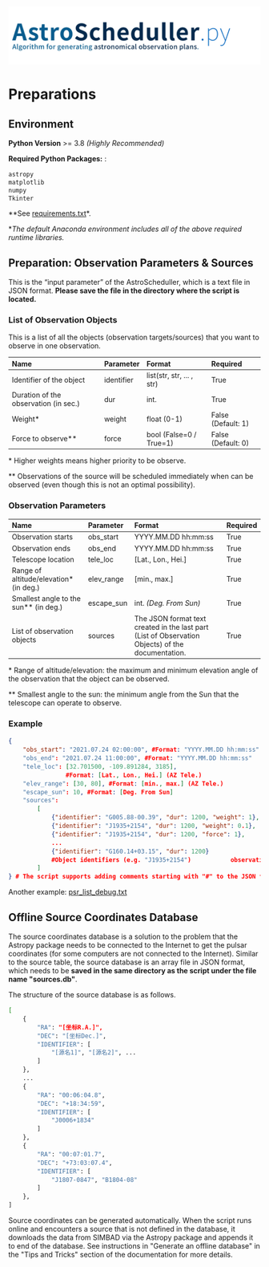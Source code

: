 ![astro_scheduller_logo](src/astro_scheduller.jpg)

# Preparations

## Environment

**Python Version** >= 3.8 *(Highly Recommended)*

**Required Python Packages:** :

```
astropy
matplotlib
numpy
Tkinter
```

**See [requirements.txt](https://github.com/xiawenke/AstroScheduller/blob/main/requirements.txt)*.

**The default Anaconda environment includes all of the above required runtime libraries.*



## Preparation: Observation Parameters & Sources

This is the “input parameter” of the AstroScheduller, which is a text file in JSON format. **Please save the file in the directory where the script is located.** 

### List of Observation Objects

This is a list of all the objects (observation targets/sources) that you want to observe in one observation.

| **Name**                              | **Parameter** | **Format**                | **Required**        |
| :------------------------------------ | :------------ | :------------------------ | :------------------ |
| Identifier of the object              | identifier    | list(str, str, ... , str) | True                |
| Duration of the observation (in sec.) | dur           | int.                      | True                |
| Weight*                               | weight        | float (0-1)               | False  (Default: 1) |
| Force to observe**                    | force         | bool (False=0 / True=1)   | False  (Default: 0) |

\* Higher weights means higher priority to be observe. 

\*\* Observations of the source will be scheduled immediately when can be observed (even though this is not an optimal possibility).

### Observation Parameters

| **Name**                               | **Parameter** | **Format**                                                   | **Required** |
| :------------------------------------- | :------------ | :----------------------------------------------------------- | :----------- |
| Observation starts                     | obs_start     | YYYY.MM.DD hh:mm:ss                                          | True         |
| Observation ends                       | obs_end       | YYYY.MM.DD hh:mm:ss                                          | True         |
| Telescope location                     | tele_loc      | [Lat., Lon., Hei.]                                           | True         |
| Range of altitude/elevation* (in deg.) | elev_range    | [min., max.]                                                 | True         |
| Smallest angle to the sun** (in deg.)  | escape_sun    | int. *(Deg. From Sun)*                                       | True         |
| List of observation objects            | sources       | The JSON format text created in the last part (List of Observation Objects) of the documentation. | True         |

\* Range of altitude/elevation: the maximum and minimum elevation angle of the observation that the object can be observed.

\*\* Smallest angle to the sun: the minimum angle from the Sun that the telescope can operate to observe.

### Example

```json
{
    "obs_start": "2021.07.24 02:00:00", #Format: "YYYY.MM.DD hh:mm:ss"
    "obs_end": "2021.07.24 11:00:00", #Format: "YYYY.MM.DD hh:mm:ss"
    "tele_loc": [32.701500, -109.891284, 3185], 
                #Format: [Lat., Lon., Hei.] (AZ Tele.)
    "elev_range": [30, 80], #Format: [min., max.] (AZ Tele.)
    "escape_sun": 10, #Format: [Deg. From Sun]
    "sources":
        [
            {"identifier": "G005.88-00.39", "dur": 1200, "weight": 1},                
            {"identifier": "J1935+2154", "dur": 1200, "weight": 0.1},            
            {"identifier": "J1935+2154", "dur": 1200, "force": 1},
            ...
            {"identifier": "G160.14+03.15", "dur": 1200}
            #Object identifiers (e.g. "J1935+2154")           observation duration(e.g. 1200)
        ]
} # The script supports adding comments starting with "#" to the JSON file entered in the script.
```

Another example: [psr_list_debug.txt](https://github.com/xiawenke/AstroScheduller/blob/main/test/psr_list_debug.txt)



## Offline Source Coordinates Database

The source coordinates database is a solution to the problem that the Astropy package needs to be connected to the Internet to get the pulsar coordinates (for some computers are not connected to the Internet). Similar to the source table, the source database is an array file in JSON format, which needs to be **saved in the same directory as the script under the file name "sources.db"**.

The structure of the source database is as follows.

```bash
[
    {
        "RA": "[坐标R.A.]",
        "DEC": "[坐标Dec.]",
        "IDENTIFIER": [
            "[源名1]", "[源名2]", ...
        ]
    },
    ...
    {
        "RA": "00:06:04.8",
        "DEC": "+18:34:59",
        "IDENTIFIER": [
            "J0006+1834"
        ]
    },
    {
        "RA": "00:07:01.7",
        "DEC": "+73:03:07.4",
        "IDENTIFIER": [
            "J1807-0847", "B1804-08"
        ]
    },
]
```

Source coordinates can be generated automatically. When the script runs online and encounters a source that is not defined in the database, it downloads the data from SIMBAD via the Astropy package and appends it to end of the database. See instructions in "Generate an offline database" in the "Tips and Tricks" section of the documentation for more details.

